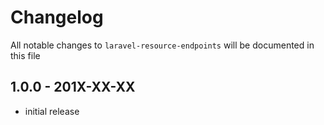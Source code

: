 # Changelog

All notable changes to `laravel-resource-endpoints` will be documented in this file

## 1.0.0 - 201X-XX-XX

- initial release
